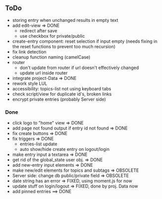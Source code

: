 ## ToDo

* storing entry when unchanged results in empty text
* add edit-view => DONE
  - redirect after save
  - use checkbox for private/public
* create-entry component: reset selection if input empty
  (needs fixing in the reset functions to prevent too much recursion)
* fix link detection
* cleanup function naming (camelCase)
* router
  - don't update from router if url doesn't effectively changed
  - update url inside router
* integrate project-Data => DONE
* rework style LUL
* accessibility: topics-list not using keyboard tabs
* check script/view for duplicate id's, broken links
* encrypt private entries (probably Server side)

### Done

* click logo to "home" view => DONE
* add page not found output if entry id not found => DONE
* fix create buttons => DONE
* fix triggers => DONE
  - entries-list update
  - auto show/hide create entry on logout/login
* make entry input a textarea => DONE
* get rid of the global_state user obj. => DONE
* add new-entry input elements => DONE
* make new/edit elements for topics and subtags => OBSOLETE
* Server side: change db public/private field => OBSOLETE
* date string has an error => FIXED, using moment.js for now
* update stuff on login/logout => FIXED, done by proj. Data now
* add pinned entries ==> DONE
